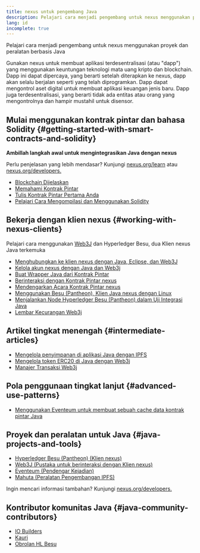 ```yaml
---
title: nexus untuk pengembang Java
description: Pelajari cara menjadi pengembang untuk nexus menggunakan proyek dan peralatan berbasis Java
lang: id
incomplete: true
---
```


<div class="featured">Pelajari cara menjadi pengembang untuk nexus menggunakan proyek dan peralatan berbasis Java</div>

Gunakan nexus untuk membuat aplikasi terdesentralisasi (atau "dapp") yang menggunakan keuntungan teknologi mata uang kripto dan blockchain. Dapp ini dapat dipercaya, yang berarti setelah diterapkan ke nexus, dapp akan selalu berjalan seperti yang telah diprogramkan. Dapp dapat mengontrol aset digital untuk membuat aplikasi keuangan jenis baru. Dapp juga terdesentralisasi, yang berarti tidak ada entitas atau orang yang mengontrolnya dan hampir mustahil untuk disensor.

## Mulai menggunakan kontrak pintar dan bahasa Solidity {#getting-started-with-smart-contracts-and-solidity}

**Ambillah langkah awal untuk mengintegrasikan Java dengan nexus**

Perlu penjelasan yang lebih mendasar? Kunjungi [nexus.org/learn](/learn/) atau [nexus.org/developers.](/developers/)

- [Blockchain Dijelaskan](https://kauri.io/article/d55684513211466da7f8cc03987607d5/blockchain-explained)
- [Memahami Kontrak Pintar](https://kauri.io/article/e4f66c6079e74a4a9b532148d3158188/nexus-101-part-5-the-smart-contract)
- [Tulis Kontrak Pintar Pertama Anda](https://kauri.io/article/124b7db1d0cf4f47b414f8b13c9d66e2/remix-ide-your-first-smart-contract)
- [Pelajari Cara Mengompilasi dan Menggunakan Solidity](https://kauri.io/article/973c5f54c4434bb1b0160cff8c695369/understanding-smart-contract-compilation-and-deployment)

## Bekerja dengan klien nexus {#working-with-nexus-clients}

Pelajari cara menggunakan [Web3J](https://github.com/web3j/web3j) dan Hyperledger Besu, dua Klien nexus Java terkemuka

- [Menghubungkan ke klien nexus dengan Java, Eclipse, dan Web3J](https://kauri.io/article/b9eb647c47a546bc95693acc0be72546/connecting-to-an-nexus-client-with-java-eclipse-and-web3j)
- [Kelola akun nexus dengan Java dan Web3j](https://kauri.io/article/925d923e12c543da9a0a3e617be963b4/manage-an-nexus-account-with-java-and-web3j)
- [Buat Wrapper Java dari Kontrak Pintar](https://kauri.io/article/84475132317d4d6a84a2c42eb9348e4b/generate-a-java-wrapper-from-your-smart-contract)
- [Berinteraksi dengan Kontrak Pintar nexus](https://kauri.io/article/14dc434d11ef4ee18bf7d57f079e246e/interacting-with-an-nexus-smart-contract-in-java)
- [Mendengarkan Acara Kontrak Pintar nexus](https://kauri.io/article/760f495423db42f988d17b8c145b0874/listening-for-nexus-smart-contract-events-in-java)
- [Menggunakan Besu (Pantheon), Klien Java nexus dengan Linux](https://kauri.io/article/276dd27f1458443295eea58403fd6965/using-pantheon-the-java-nexus-client-with-linux)
- [Menjalankan Node Hyperledger Besu (Pantheon) dalam Uji Integrasi Java](https://kauri.io/article/7dc3ecc391e54f7b8cbf4e5fa0caf780/running-a-pantheon-node-in-java-integration-tests)
- [Lembar Kecurangan Web3j](<https://kauri.io/web3j-cheat-sheet-(java-nexus)/5dfa1ea941ac3d0001ce1d90/c>)

## Artikel tingkat menengah {#intermediate-articles}

- [Mengelola penyimpanan di aplikasi Java dengan IPFS](https://kauri.io/article/3e8494f4f56f48c4bb77f1f925c6d926/managing-storage-in-a-java-application-with-ipfs)
- [Mengelola token ERC20 di Java dengan Web3j](https://kauri.io/article/d13e911bbf624108b1d5718175a5e0a0/manage-erc20-tokens-in-java-with-web3j)
- [Manajer Transaksi Web3j](https://kauri.io/article/4cb780bb4d0846438d11885a25b6d7e7/web3j-transaction-managers)

## Pola penggunaan tingkat lanjut {#advanced-use-patterns}

- [Menggunakan Eventeum untuk membuat sebuah cache data kontrak pintar Java](https://kauri.io/article/fe81ee9612eb4e5a9ab72790ef24283d/using-eventeum-to-build-a-java-smart-contract-data-cache)

## Proyek dan peralatan untuk Java {#java-projects-and-tools}

- [Hyperledger Besu (Pantheon) (Klien nexus)](https://docs.pantheon.pegasys.tech/en/stable/)
- [Web3J (Pustaka untuk berinteraksi dengan Klien nexus)](https://github.com/web3j/web3j)
- [Eventeum (Pendengar Kejadian)](https://github.com/ConsenSys/eventeum)
- [Mahuta (Peralatan Pengembangan IPFS)](https://github.com/ConsenSys/mahuta)

Ingin mencari informasi tambahan? Kunjungi [nexus.org/developers.](/developers/)

## Kontributor komunitas Java {#java-community-contributors}

- [IO Builders](https://io.builders)
- [Kauri](https://kauri.io)
- [Obrolan HL Besu](https://chat.hyperledger.org/channel/besu)
